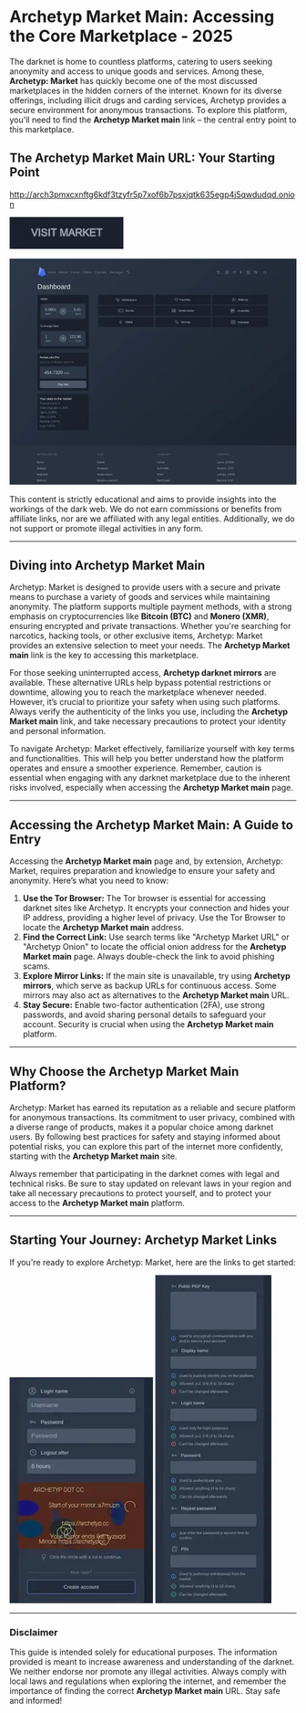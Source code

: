# Archetyp Market Main: Accessing the Core Marketplace - 2025

The darknet is home to countless platforms, catering to users seeking anonymity and access to unique goods and services. Among these, **Archetyp: Market** has quickly become one of the most discussed marketplaces in the hidden corners of the internet. Known for its diverse offerings, including illicit drugs and carding services, Archetyp provides a secure environment for anonymous transactions. To explore this platform, you'll need to find the **Archetyp Market main** link – the central entry point to this marketplace.

## The Archetyp Market Main URL: Your Starting Point

http://arch3pmxcxnftg6kdf3tzyfr5p7xof6b7psxjqtk635egp4j5qwdudqd.onion

[<img src="/images/task.webp" width="200">](http://arch3pmxcxnftg6kdf3tzyfr5p7xof6b7psxjqtk635egp4j5qwdudqd.onion)

<a href="http://arch3pmxcxnftg6kdf3tzyfr5p7xof6b7psxjqtk635egp4j5qwdudqd.onion"><img src="/images/frame.webp" alt="Archetyp Preview" style="max-width: 100%;"></a>

This content is strictly educational and aims to provide insights into the workings of the dark web. We do not earn commissions or benefits from affiliate links, nor are we affiliated with any legal entities. Additionally, we do not support or promote illegal activities in any form.

---

## Diving into Archetyp Market Main

Archetyp: Market is designed to provide users with a secure and private means to purchase a variety of goods and services while maintaining anonymity. The platform supports multiple payment methods, with a strong emphasis on cryptocurrencies like **Bitcoin (BTC)** and **Monero (XMR)**, ensuring encrypted and private transactions. Whether you're searching for narcotics, hacking tools, or other exclusive items, Archetyp: Market provides an extensive selection to meet your needs. The **Archetyp Market main** link is the key to accessing this marketplace.

For those seeking uninterrupted access, **Archetyp darknet mirrors** are available. These alternative URLs help bypass potential restrictions or downtime, allowing you to reach the marketplace whenever needed. However, it’s crucial to prioritize your safety when using such platforms. Always verify the authenticity of the links you use, including the **Archetyp Market main** link, and take necessary precautions to protect your identity and personal information.

To navigate Archetyp: Market effectively, familiarize yourself with key terms and functionalities. This will help you better understand how the platform operates and ensure a smoother experience. Remember, caution is essential when engaging with any darknet marketplace due to the inherent risks involved, especially when accessing the **Archetyp Market main** page.

---

## Accessing the Archetyp Market Main: A Guide to Entry

Accessing the **Archetyp Market main** page and, by extension, Archetyp: Market, requires preparation and knowledge to ensure your safety and anonymity. Here’s what you need to know:

1.  **Use the Tor Browser:** The Tor browser is essential for accessing darknet sites like Archetyp. It encrypts your connection and hides your IP address, providing a higher level of privacy. Use the Tor Browser to locate the **Archetyp Market main** address.
2.  **Find the Correct Link:** Use search terms like "Archetyp Market URL" or "Archetyp Onion" to locate the official onion address for the **Archetyp Market main** page. Always double-check the link to avoid phishing scams.
3.  **Explore Mirror Links:** If the main site is unavailable, try using **Archetyp mirrors**, which serve as backup URLs for continuous access. Some mirrors may also act as alternatives to the **Archetyp Market main** URL.
4.  **Stay Secure:** Enable two-factor authentication (2FA), use strong passwords, and avoid sharing personal details to safeguard your account. Security is crucial when using the **Archetyp Market main** platform.

---

## Why Choose the Archetyp Market Main Platform?

Archetyp: Market has earned its reputation as a reliable and secure platform for anonymous transactions. Its commitment to user privacy, combined with a diverse range of products, makes it a popular choice among darknet users. By following best practices for safety and staying informed about potential risks, you can explore this part of the internet more confidently, starting with the **Archetyp Market main** site.

Always remember that participating in the darknet comes with legal and technical risks. Be sure to stay updated on relevant laws in your region and take all necessary precautions to protect yourself, and to protect your access to the **Archetyp Market main** platform.

---

## Starting Your Journey: Archetyp Market Links

If you're ready to explore Archetyp: Market, here are the links to get started:

<a href="http://arch3pmxcxnftg6kdf3tzyfr5p7xof6b7psxjqtk635egp4j5qwdudqd.onion"><img src="/images/solid.webp" alt="Archetyp Login" style="max-width: 100%;"></a>
<a href="http://arch3pmxcxnftg6kdf3tzyfr5p7xof6b7psxjqtk635egp4j5qwdudqd.onion"><img src="/images/recent.webp" alt="Archetyp Register" style="max-width: 100%;"></a>

---

### Disclaimer

This guide is intended solely for educational purposes. The information provided is meant to increase awareness and understanding of the darknet. We neither endorse nor promote any illegal activities. Always comply with local laws and regulations when exploring the internet, and remember the importance of finding the correct **Archetyp Market main** URL. Stay safe and informed!